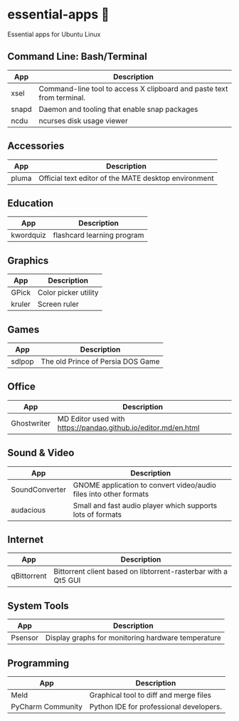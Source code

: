 # essential-apps 🐧
Essential apps for Ubuntu Linux 

## Command Line: Bash/Terminal
App  | Description
------------- | -------------
xsel  | Command-line tool to access X clipboard and paste text from terminal.
snapd | Daemon and tooling that enable snap packages
ncdu | ncurses disk usage viewer

## Accessories

App  | Description
------------- | -------------
pluma  | Official text editor of the MATE desktop environment

## Education

App  | Description
------------- | -------------
kwordquiz  | flashcard learning program

## Graphics

App  | Description
------------- | -------------
GPick  | Color picker utility
kruler  | Screen ruler

## Games

App  | Description
------------- | -------------
sdlpop  | The old Prince of Persia DOS Game

## Office

App  | Description
------------- | -------------
Ghostwriter  | MD Editor used with https://pandao.github.io/editor.md/en.html

## Sound & Video

App  | Description
------------- | -------------
SoundConverter | GNOME application to convert video/audio files into other formats
audacious | Small and fast audio player which supports lots of formats

## Internet

App  | Description
------------- | -------------
qBittorrent | Bittorrent client based on libtorrent-rasterbar with a Qt5 GUI

## System Tools

App  | Description
------------- | -------------
Psensor | Display graphs for monitoring hardware temperature

## Programming

App  | Description
------------- | -------------
Meld  | Graphical tool to diff and merge files
PyCharm Community | Python IDE for professional developers.

